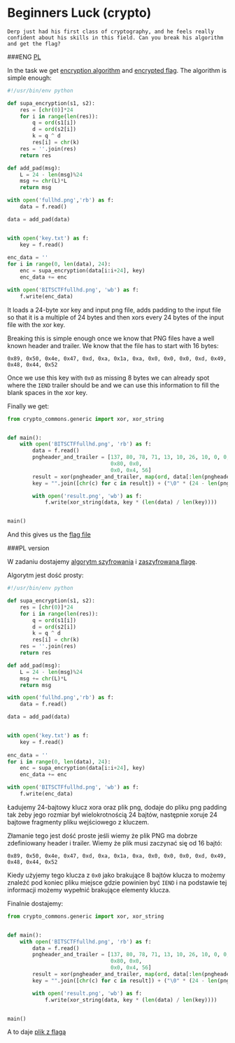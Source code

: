 # Beginners Luck (crypto)

```
Derp just had his first class of cryptography, and he feels really confident about his skills in this field. Can you break his algorithm and get the flag?
```

###ENG
[PL](#pl-version)

In the task we get [encryption algorithm](enc27.py) and [encrypted flag](BITSCTFfullhd.png).
The algorithm is simple enough:

```python
#!/usr/bin/env python

def supa_encryption(s1, s2):
    res = [chr(0)]*24
    for i in range(len(res)):
        q = ord(s1[i])
        d = ord(s2[i])
        k = q ^ d
        res[i] = chr(k)
    res = ''.join(res)
    return res

def add_pad(msg):
    L = 24 - len(msg)%24
    msg += chr(L)*L
    return msg

with open('fullhd.png','rb') as f:
    data = f.read()

data = add_pad(data)


with open('key.txt') as f:
    key = f.read()
    
enc_data = ''
for i in range(0, len(data), 24):
    enc = supa_encryption(data[i:i+24], key)
    enc_data += enc

with open('BITSCTFfullhd.png', 'wb') as f:
    f.write(enc_data)
```

It loads a 24-byte xor key and input png file, adds padding to the input file so that it is a multiple of 24 bytes and then xors every 24 bytes of the input file with the xor key.

Breaking this is simple enough once we know that PNG files have a well known header and trailer.
We know that the file has to start with 16 bytes:

```
0x89, 0x50, 0x4e, 0x47, 0xd, 0xa, 0x1a, 0xa, 0x0, 0x0, 0x0, 0xd, 0x49, 0x48, 0x44, 0x52
```

Once we use this key with `0x0` as missing 8 bytes we can already spot where the `IEND` trailer should be and we can use this information to fill the blank spaces in the xor key.

Finally we get:

```python
from crypto_commons.generic import xor, xor_string


def main():
    with open('BITSCTFfullhd.png', 'rb') as f:
        data = f.read()
        pngheader_and_trailer = [137, 80, 78, 71, 13, 10, 26, 10, 0, 0, 0, 0xd, 0x49, 0x48, 0x44, 0x52, 0x0, 0x0, 0x7,
                                 0x80, 0x0,
                                 0x0, 0x4, 56]
        result = xor(pngheader_and_trailer, map(ord, data[:len(pngheader_and_trailer)]))
        key = "".join([chr(c) for c in result]) + ("\0" * (24 - len(pngheader_and_trailer)))

        with open('result.png', 'wb') as f:
            f.write(xor_string(data, key * (len(data) / len(key))))


main()
```

And this gives us the [flag file](result.png)

###PL version

W zadaniu dostajemy [algorytm szyfrowania](enc27.py) i [zaszyfrowaną flagę](BITSCTFfullhd.png).

Algorytm jest dość prosty:

```python
#!/usr/bin/env python

def supa_encryption(s1, s2):
    res = [chr(0)]*24
    for i in range(len(res)):
        q = ord(s1[i])
        d = ord(s2[i])
        k = q ^ d
        res[i] = chr(k)
    res = ''.join(res)
    return res

def add_pad(msg):
    L = 24 - len(msg)%24
    msg += chr(L)*L
    return msg

with open('fullhd.png','rb') as f:
    data = f.read()

data = add_pad(data)


with open('key.txt') as f:
    key = f.read()
    
enc_data = ''
for i in range(0, len(data), 24):
    enc = supa_encryption(data[i:i+24], key)
    enc_data += enc

with open('BITSCTFfullhd.png', 'wb') as f:
    f.write(enc_data)
```

Ładujemy 24-bajtowy klucz xora oraz plik png, dodaje do pliku png padding tak żeby jego rozmiar był wielokrotnością 24 bajtów, następnie xoruje 24 bajtowe fragmenty pliku wejściowego z kluczem.

Złamanie tego jest dość proste jeśli wiemy że plik PNG ma dobrze zdefiniowany header i trailer.
Wiemy że plik musi zaczynać się od 16 bajtó:

```
0x89, 0x50, 0x4e, 0x47, 0xd, 0xa, 0x1a, 0xa, 0x0, 0x0, 0x0, 0xd, 0x49, 0x48, 0x44, 0x52
```

Kiedy użyjemy tego klucza z `0x0` jako brakujące 8 bajtów klucza to możemy znaleźć pod koniec pliku miejsce gdzie powinien być `IEND` i na podstawie tej informacji możemy wypełnić brakujące elementy klucza.

Finalnie dostajemy:

```python
from crypto_commons.generic import xor, xor_string


def main():
    with open('BITSCTFfullhd.png', 'rb') as f:
        data = f.read()
        pngheader_and_trailer = [137, 80, 78, 71, 13, 10, 26, 10, 0, 0, 0, 0xd, 0x49, 0x48, 0x44, 0x52, 0x0, 0x0, 0x7,
                                 0x80, 0x0,
                                 0x0, 0x4, 56]
        result = xor(pngheader_and_trailer, map(ord, data[:len(pngheader_and_trailer)]))
        key = "".join([chr(c) for c in result]) + ("\0" * (24 - len(pngheader_and_trailer)))

        with open('result.png', 'wb') as f:
            f.write(xor_string(data, key * (len(data) / len(key))))


main()
```

A to daje [plik z flagą](result.png)
